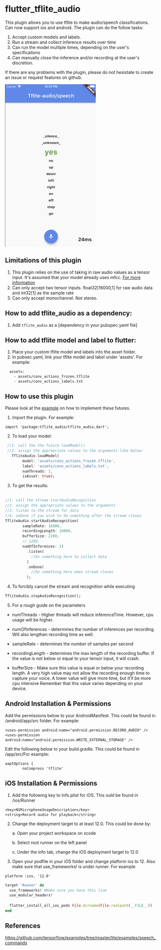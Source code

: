 # flutter_tflite_audio

This plugin allows you to use tflite to make audio/speech classifications. Can now support ios and android. The plugin can do the follow tasks:

1. Accept custom models and labels.
2. Run a stream and collect inference results over time
3. Can run the model multiple times, depending on the user's specifications
4. Can manually close the inference and/or recording at the user's discretion.

If there are any problems with the plugin, please do not hesistate to create an issue or request features on github.

![](audio_recognition_example.jpg)


## Limitations of this plugin 

1. This plugin relies on the use of taking in raw audio values as a tensor input. It's assumed that your model already uses mfcc. [For more information](https://www.tensorflow.org/api_docs/python/tf/raw_ops/Mfcc?hl=ja)
2. Can only accept two tensor inputs. float32[16000,1] for raw audio data and int32[1] as the sample rate
3. Can only accept monochannel. Not stereo.

## How to add tflite_audio as a dependency:
1. Add `tflite_audio` as a [dependency in your pubspec.yaml file]


## How to add tflite model and label to flutter:
1. Place your custom tflite model and labels into the asset folder. 
2. In pubsec.yaml, link your tflite model and label under 'assets'. For example:

```
  assets:
    - assets/conv_actions_frozen.tflite
    - assets/conv_actions_labels.txt

```

## How to use this plugin
Please look at the [example](https://github.com/Caldarie/flutter_tflite_audio/tree/master/example) on how to implement these futures.


1. Import the plugin. For example:

```
import 'package:tflite_audio/tflite_audio.dart';
```


2. To load your model:


```dart
 //1. call the the future loadModel()
 //2. assign the appropriate values to the arguments like below:
   TfliteAudio.loadModel(
        model: 'assets/conv_actions_frozen.tflite',
        label: 'assets/conv_actions_labels.txt',
        numThreads: 1,
        isAsset: true);
```


3. To get the results: 

```dart

//1. call the stream startAudioRecognition
//2. assign the appropriate values to the arguments
//3. listen to the stream for data
//4. onDone if you wish to do something after the stream closes
TfliteAudio.startAudioRecognition(
        sampleRate: 16000, 
        recordingLength: 16000, 
        bufferSize: 2200,
        // 1280,
        numOfInferences: 2)
          .listen(
            //Do something here to collect data
          )
          .onDone(
            //Do something here when stream closes
          );

```

4. To forcibly cancel the stream and recognition while executing

```dart
TfliteAudio.stopAudioRecognition();
```

5. For a rough guide on the parameters
  
  * numThreads -  Higher threads will reduce inferenceTime. However, cpu usage will be higher.
  
  * numOfInferences - determines the number of inferences per recording. Will also lengthen recording time as well.

  * sampleRate - determines the number of samples per second

  * recordingLength - determines the max length of the recording buffer. If the value is not below or equal to your tensor input, it will crash.

  * bufferSize - Make sure this value is equal or below your recording length. A very high value may not allow the recording enough time to capture your voice. A lower value will give more time, but it'll be more cpu intensive Remember that this value varies depending on your device.
    


## Android Installation & Permissions
Add the permissions below to your AndroidManifest. This could be found in  <YourApp>/android/app/src folder. For example:

```
<uses-permission android:name="android.permission.RECORD_AUDIO" />
<uses-permission android:name="android.permission.WRITE_EXTERNAL_STORAGE" />
```

Edit the following below to your build.gradle. This could be found in <YourApp>/app/src/For example:

```
aaptOptions {
        noCompress 'tflite'
```

## iOS Installation & Permissions
1. Add the following key to Info.plist for iOS. This ould be found in <YourApp>/ios/Runner
```
<key>NSMicrophoneUsageDescription</key>
<string>Record audio for playback</string>
```

2. Change the deployment target to at least 12.0. This could be done by:

    a. Open your project workspace on xcode
  
    b. Select root runner on the left panel
  
    c. Under the info tab, change the iOS deployment target to 12.0
    

3. Open your podfile in your iOS folder and change platform ios to 12. Also make sure that use_frameworks! is under runner. For example

```
platform :ios, '12.0'
```

```ruby
target 'Runner' do
  use_frameworks! #Make sure you have this line
  use_modular_headers!

  flutter_install_all_ios_pods File.dirname(File.realpath(__FILE__))
end
```

## References

https://github.com/tensorflow/examples/tree/master/lite/examples/speech_commands
